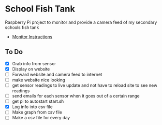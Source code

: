 # School Fish Tank

Raspberry Pi project to monitor and provide a camera feed of my secondary schools fish tank

- [Monitor Instructions](https://cdn.shopify.com/s/files/1/0174/1800/files/instructions_pmon_pi.pdf?v=1655733659)

## To Do
- [x] Grab info from sensor
- [x] Display on website
- [ ] Forward website and camera feed to internet
- [ ] make website nice looking
- [ ] get sensor readings to live update and not have to reload site to see new readings
- [ ] send emails for each sensor when it goes out of a certain range
- [ ] get pi to autostart start.sh
- [x] Log info into csv file
- [ ] Make graph from csv file
- [ ] Make a csv file for every day
